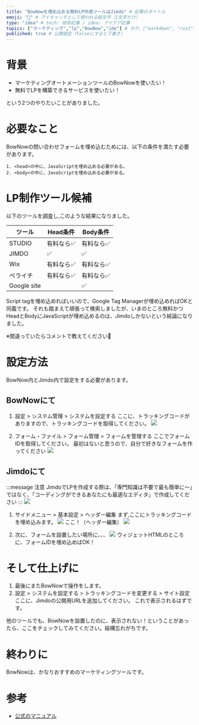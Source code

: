 ```yaml
---
title: "BowNowを埋め込める無料LP作成ツールはJimdo" # 記事のタイトル
emoji: "🐶" # アイキャッチとして使われる絵文字（1文字だけ）
type: "idea" # tech: 技術記事 / idea: アイデア記事
topics: ["マーケティング","lp","BowNow","ide"] # タグ。["markdown", "rust", "aws"]のように指定する
published: true # 公開設定（falseにすると下書き）
---
```

# 背景
- マーケティングオートメーションツールのBowNowを使いたい！
- 無料でLPを構築できるサービスを使いたい！

という2つのやりたいことがありました。

# 必要なこと
BowNowの問い合わせフォームを埋め込むためには、以下の条件を満たす必要があります。

```
1. <head>の中に、JavaScriptを埋め込める必要がある。
2. <body>の中に、JavaScriptを埋め込める必要がある。
```

# LP制作ツール候補
以下のツールを調査し,このような結果になりました。

| ツール | Head条件 | Body条件 |
| ---- | ---- | ---- |
| STUDIO | 有料なら✅ | 有料なら✅ |
| JIMDO | ✅ | ✅ |
| Wix | 有料なら✅ | 有料なら✅ |
| ペライチ| 有料なら✅ | 有料なら✅ |
| Google site |  |✅ |


Script tagを埋め込めればいいので、Google Tag Managerが埋め込めればOKと同義です。
それも踏まえて頑張って検索しましたが、いまのところ無料かつHeadとBodyにJavaScriptが埋め込めるのは、Jimdoしかないという結論になりました。

※間違っていたらコメントで教えてください🙏

# 設定方法
BowNow内とJimdo内で設定をする必要があります。

## BowNowにて
1. 設定 > システム管理 > システムを設定する
ここに、トラッキングコードがありますので、トラッキングコードを取得してください。
![](https://storage.googleapis.com/zenn-user-upload/98f754f2426d-20220727.png)


2. フォーム・ファイル > フォーム管理 > フォームを管理する
ここでフォームIDを取得してください。
最初はないと思うので、自分で好きなフォームを作ってください
![](https://storage.googleapis.com/zenn-user-upload/cbf21b2ea017-20220727.png)


## Jimdoにて
:::message
注意
JimdoでLPを作成する際は、「専門知識は不要で最も簡単に〜」ではなく、「コーディングができるあなたにも最適なエディタ」で作成してください
:::
![](https://storage.googleapis.com/zenn-user-upload/bee3a2273254-20230704.png)


1. サイドメニュー > 基本設定 > ヘッダー編集
まず,ここにトラッキングコードを埋め込みます。
![](https://storage.googleapis.com/zenn-user-upload/963dc005a7f2-20220727.png)
ここ！（ヘッダー編集）
![](https://storage.googleapis.com/zenn-user-upload/6bcb573cfdd8-20220727.png)

2. 次に、フォームを設置したい場所に、、、
![](https://storage.googleapis.com/zenn-user-upload/5c27e819869d-20220727.png)
ウィジェットHTMLのところに、フォームIDを埋め込めばOK！

# そして仕上げに

1. 最後にまたBowNowで操作をします。
2. 設定 > システムを設定する > トラッキングコードを変更する > サイト設定
ここに、Jimdoの公開用URLを追加してください。
これで表示されるはずです。

他のツールでも、BowNowを設置したのに、表示されない！ということがあったら、ここをチェックしてみてください。結構忘れがちです。

# 終わりに
BowNowは、かなりおすすめのマーケティングツールです。

# 参考
- [公式のマニュアル](https://manual.bow-now.jp/)